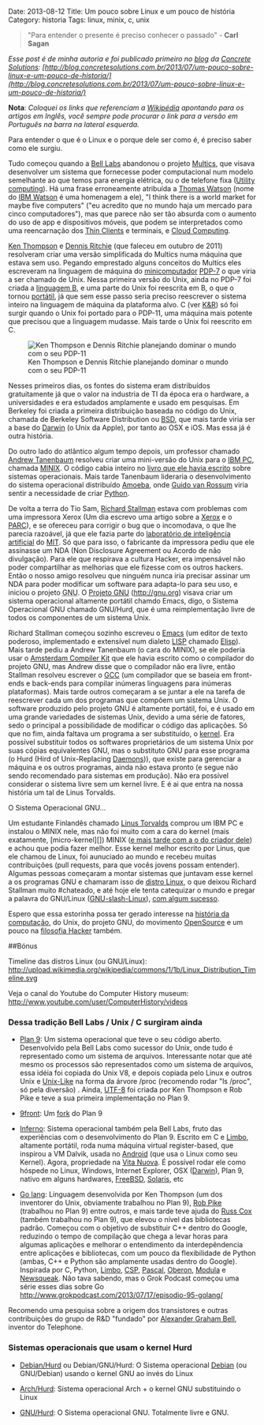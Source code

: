 Date: 2013-08-12
Title: Um pouco sobre Linux e um pouco de história
Category: historia
Tags: linux, minix, c, unix

> "Para entender o presente é preciso conhecer o passado" - **Carl Sagan**

*Esse post é de minha autoria e foi publicado primeiro no [blog](http://blog.concretesolutions.com.br/) da [Concrete Solutions](http://www.concretesolutions.com.br/): [http://blog.concretesolutions.com.br/2013/07/um-pouco-sobre-linux-e-um-pouco-de-historia/](http://blog.concretesolutions.com.br/2013/07/um-pouco-sobre-linux-e-um-pouco-de-historia/)*

**Nota**: *Coloquei os links que referenciam a [Wikipédia](http://en.wikipedia.org/wiki/Wikipedia) apontando para os artigos em Inglês, você sempre pode procurar o link para a versão em Português na barra na lateral esquerda.*

Para entender o que é o Linux e o porque dele ser como é, é preciso saber como ele surgiu.

Tudo começou quando a [Bell Labs][] abandonou o projeto [Multics][], que visava desenvolver um sistema que fornecesse poder computacional num modelo semelhante ao que temos para energia elétrica, ou o de telefone fixa ([Utility computing][]). Há uma frase erroneamente atribuída a [Thomas Watson][] (nome do [IBM Watson][] é uma homenagem a ele), "I think there is a world market for maybe five computers" ("eu acredito que no mundo haja um mercado para cinco computadores"), mas que parece não ser tão absurda com o aumento do uso de app e dispositivos móveis, que podem se interpretados como uma reencarnação dos [Thin Clients][] e terminais, e [Cloud Computing][].

[Ken Thompson][] e [Dennis Ritchie][] (que faleceu em outubro de 2011) resolveram criar uma versão simplificada do Multics numa máquina que estava sem uso. Pegando emprestado alguns conceitos do Multics eles escreveram na linguagem de máquina do [minicomputador][] [PDP-7][] o que viria a ser chamado de Unix. Nessa primeira versão do Unix, ainda no PDP-7 foi criada a [linguagem B][], e uma parte do Unix foi reescrita em B, o que o tornou [portátil][], já que sem esse passo seria preciso reescrever o sistema inteiro na linguagem de máquina da plataforma alvo. C (ver [K&R][]) só foi surgir quando o Unix foi portado para o PDP-11, uma máquina mais potente que precisou que a linguagem mudasse. Mais tarde o Unix foi reescrito em C.

<figure>
    <img alt="Ken Thompson e Dennis Ritchie planejando dominar o mundo com o seu PDP-11" src="../static/images/Ken_Thompson_and_Dennis_Ritchie_in_front_of_a_pdp11.png" />
    <figcaption>Ken Thompson e Dennis Ritchie planejando dominar o mundo com o seu PDP-11</figcaption>
</figure>

Nesses primeiros dias, os fontes do sistema eram distribuídos gratuitamente já que o valor na industria de TI da época era o hardware, a universidades e era estudados amplamente e usado em pesquisas. Em Berkeley foi criada a primeira distribuição baseada no código do Unix, chamada de Berkeley Software Distribution ou [BSD][], que mais tarde viria ser a base do [Darwin][] (o Unix da Apple), por tanto ao OSX e iOS. Mas essa já é outra história. 

Do outro lado do atlântico algum tempo depois, um professor chamado [Andrew Tanenbaum][] resolveu criar uma mini-versão do Unix para o [IBM PC][], chamada [MINIX][]. O código cabia inteiro no [livro que ele havia escrito][livro_tanenbaum] sobre sistemas operacionais. Mais tarde Tanenbaum lideraria o desenvolvimento do sistema operacional distribuído [Amoeba][], onde [Guido van Rossum][] viria sentir a necessidade de criar [Python][].

De volta a terra do Tio Sam, [Richard Stallman][] estava com problemas com uma impressora Xerox (Um dia escrevo uma artigo sobre a [Xerox] e o [PARC]), e se ofereceu para corrigir o bug que o incomodava, o que lhe parecia razoável, já que ele fazia parte do [laboratório de inteligência artificial][lab_ia] do [MIT][]. Só que para isso, o fabricante da impressora pediu que ele assinasse um NDA (Non Disclosure Agreement ou Acordo de não divulgação). Para ele que respirava a cultura Hacker, era impensável não poder compartilhar as melhorias que ele fizesse com os outros hackers. Então o nosso amigo resolveu que ninguém nunca iria precisar assinar um NDA para poder modificar um software para adapta-lo para seu uso, e iniciou o projeto <abbr title="(GNU (GNU (GNU is Not Unix) is Not Unix) is Not Unix)">GNU</abbr>. O [Projeto GNU][] (<http://gnu.org>) visava criar um sistema operacional altamente portátil chamdo Emacs, digo, o Sistema Operacional GNU chamado GNU/Hurd, que é uma reimplementação livre de todos os componentes de um sistema Unix.

Richard Stallman começou sozinho escreveu o [Emacs][] (um editor de texto poderoso, implementado e extensível num dialeto [LISP][] chamado [Elisp][]). Mais tarde pediu a Andrew Tanenbaum (o cara do MINIX), se ele poderia usar o [Amsterdam Compiler Kit][] que ele havia escrito como o compilador do projeto GNU, mas Andrew disse que o compilador não era livre, então Stallman resolveu escrever o [GCC][] (um compilador que se baseia em front-ends e back-ends para compilar inúmeras linguagens para inúmeras plataformas). Mais tarde outros começaram a se juntar a ele na tarefa de reescrever cada um dos programas que compõem um sistema Unix. O software produzido pelo projeto GNU é altamente portátil, foi, e é usado em uma grande variedades de sistemas Unix, devido a uma série de fatores, sedo o principal a possibilidade de modificar o código das aplicações. Só que no fim, ainda faltava um programa a ser substituído, o [kernel][]. Era possível substituir todos os softwares proprietários de um sistema Unix por suas cópias equivalentes GNU, mas o substituto GNU para esse programa (o Hurd (Hird of Unix-Replacing [Daemons][])), que existe para gerenciar a máquina e os outros programas, ainda não estava pronto (e segue não sendo recomendado para sistemas em produção). Não era possível considerar o sistema livre sem um kernel livre. E é ai que entra na nossa história um tal de Linus Torvalds.

O Sistema Operacional GNU...

Um estudante Finlandês chamado [Linus Torvalds][] comprou um IBM PC e instalou o MINIX nele, mas não foi muito com a cara do kernel (mais exatamente, [micro-kernel][]) MINIX ([e mais tarde com a o do criador dele][linux_x_tanenbaum]) e achou que podia fazer melhor. Esse kernel melhor escrito por Linus, que ele chamou de Linux, foi aunuciado ao mundo e recebeu muitas contribuições (pull requests, para que vocês jovens possam entender). Algumas pessoas começaram a montar sistemas que juntavam esse kernel a os programas GNU e chamaram isso de [distro Linux][], o que deixou Richard Stallman muito #chateado, e até hoje ele tenta catequizar o mundo e pregar a palavra do GNU/Linux ([GNU-slash-Linux][]), [com algum sucesso][].

Espero que essa estorinha possa ter gerado interesse na [história da computação][], do Unix, do projeto GNU, do movimento [OpenSource][] e um pouco na [filosofia Hacker][] também.

##Bónus

Timeline das distros Linux (ou GNU/Linux): <http://upload.wikimedia.org/wikipedia/commons/1/1b/Linux_Distribution_Timeline.svg>

Veja o canal do Youtube do Computer History museum: <http://www.youtube.com/user/ComputerHistory/videos>


### Dessa tradição Bell Labs / Unix / C surgiram ainda

* [Plan 9][]: Um sistema operacional que teve o seu código aberto. Desenvolvido pela Bell Labs como sucessor do Unix, onde tudo é representado como um sistema de arquivos. Interessante notar que até mesmo os processos são representados como um sistema de arquivos, essa idéia foi copiada do Unix V8, e depois copiada pelo Linux e outros Unix e [Unix-Like][] na forma da árvore /proc (recomendo rodar "ls /proc", só pela diversão) . Ainda, [UTF-8][] foi criada por Ken Thompson e Rob Pike e teve a sua primeira implementação no Plan 9.

* [9front][]: Um [fork][] do Plan 9

* [Inferno][]: Sistema operacional também pela Bell Labs, fruto das experiências com o desenvolvimento do Plan 9. Escrito em C e [Limbo][], altamente portátil, roda numa máquina virtual register-based, que inspirou a VM Dalvik, usada no [Android][] (que usa o Linux como seu Kernel). Agora, propriedade na [Vita Nuova][]. É possível rodar ele como hóspede no Linux, Windows, Internet Explorer, OSX ([Darwin][]), Plan 9, nativo em alguns hardwares, [FreeBSD][], [Solaris][], etc

* [Go lang][]: Linguagem desenvolvida por Ken Thompson (um dos inventorer do Unix, obviamente trabalhou no Plan 9), [Rob Pike][] (trabalhou no Plan 9) entre outros, e mais tarde teve ajuda do [Russ Cox][] (também trabalhou no Plan 9), que elevou o nível das bibliotecas padrão. Começou com o objetivo de substituir C++ dentro do Google, reduzindo o tempo de compilação que chega a levar horas para algumas aplicações e melhorar o entendimento da interdepêndencia entre aplicações e bibliotecas, com um pouco da flexibilidade de Python (ambas, C++ e Python são amplamente usadas dentro do Google). Inspirada por C, Python, [Limbo][], [CSP][], [Pascal][], [Oberon][], [Modula][] e [Newsqueak][]. Não tava sabendo, mas o Grok Podcast começou uma série esses dias sobre Go <http://www.grokpodcast.com/2013/07/17/episodio-95-golang/>


Recomendo uma pesquisa sobre a origem dos transistores e outras contribuições do grupo de R&D "fundado" por [Alexander Graham Bell][], inventor do Telephone.

### Sistemas operacionais que usam o kernel Hurd

* [Debian/Hurd][] ou Debian/GNU/Hurd: O Sistema operacional [Debian][] (ou GNU/Debian) usando o kernel GNU ao invés do Linux

* [Arch/Hurd][]: Sistema operacional Arch + o kernel GNU substituindo o Linux

* [GNU/Hurd][]: O Sistema operacional GNU. Totalmente livre e GNU.


[Bell Labs]: http://en.wikipedia.org/wiki/Bell_labs
[Multics]: http://en.wikipedia.org/wiki/Multics#Project_history
[Utility computing]: http://en.wikipedia.org/wiki/Computing_utility
[Thomas Watson]: http://en.wikipedia.org/wiki/Thomas_J._Watson
[IBM Watson]: http://en.wikipedia.org/wiki/IBM_Watson
[Thin Clients]: http://en.wikipedia.org/wiki/Thin_client
[Cloud Computing]: http://en.wikipedia.org/wiki/Cloud_computing

[Ken Thompson]: http://en.wikipedia.org/wiki/Ken_Thompson
[Dennis Ritchie]: http://en.wikipedia.org/wiki/Dennis_Ritchie
[PDP-7]: http://en.wikipedia.org/wiki/PDP-7
[minicomputador]: http://en.wikipedia.org/wiki/Minicomputer
[linguagem B]: http://en.wikipedia.org/wiki/B_%28programming_language%29
[portátil]: http://en.wikipedia.org/wiki/Porting
[K&R]: http://en.wikipedia.org/wiki/C_%28programming_language%29#K.26R_C

[BSD]: http://en.wikipedia.org/wiki/Berkeley_Software_Distribution
[Darwin]: http://en.wikipedia.org/wiki/Darwin_%28operating_system%29

[Andrew Tanenbaum]: http://en.wikipedia.org/wiki/Andrew_S._Tanenbaum
[IBM PC]: http://en.wikipedia.org/wiki/IBM_PC
[MINIX]: http://en.wikipedia.org/wiki/Minix
[livro_tanenbaum]: http://en.wikipedia.org/wiki/Operating_Systems:_Design_and_Implementation 
[Amoeba]: http://en.wikipedia.org/wiki/Amoeba_distributed_operating_system
[Guido van Rossum]: http://en.wikipedia.org/wiki/Guido_van_Rossum
[Python]: http://en.wikipedia.org/wiki/Python_%28programming_language%29

[Richard Stallman]: http://en.wikipedia.org/wiki/Richard_stallman
[Xerox]: http://en.wikipedia.org/wiki/Xerox
[PARC]: http://en.wikipedia.org/wiki/PARC_%28company%29
[lab_ia]: http://en.wikipedia.org/wiki/MIT_Artificial_Intelligence_Laboratory
[MIT]: http://en.wikipedia.org/wiki/Massachusetts_Institute_of_Technology
[Projeto GNU]: http://en.wikipedia.org/wiki/GNU_Project
[GNU/Hurd]: http://www.gnu.org/software/hurd/hurd/what_is_the_gnu_hurd.html

[Emacs]: http://en.wikipedia.org/wiki/Emacs
[LISP]: http://en.wikipedia.org/wiki/Lisp_programming_language
[Elisp]: http://en.wikipedia.org/wiki/Emacs_Lisp
[Amsterdam Compiler Kit]: http://en.wikipedia.org/wiki/Amsterdam_Compiler_Kit
[GCC]: http://en.wikipedia.org/wiki/GNU_Compiler_Collection
[kernel]: http://en.wikipedia.org/wiki/Kernel_(computing)
[Daemons]: http://en.wikipedia.org/wiki/Daemon_%28computing%29

[Linus Torvalds]: http://en.wikipedia.org/wiki/Linus_Torvalds
[linux_x_tanenbaum]: http://en.wikipedia.org/wiki/Tanenbaum%E2%80%93Torvalds_debate
[distro Linux]: http://en.wikipedia.org/wiki/Linux_distribution
[GNU-slash-Linux]: http://www.gnu.org/gnu/linux-and-gnu.html
[com algum sucesso]: http://www.youtube.com/watch?feature=player_detailpage&v=SUJtMlEwd6Q#t=1200s

[história da computação]: https://en.wikipedia.org/wiki/History_of_computing
[OpenSource]: https://en.wikipedia.org/wiki/Open_source
[filosofia Hacker]: https://en.wikipedia.org/wiki/Hacker_ethic

[Plan 9]: http://en.wikipedia.org/wiki/Plan_9_from_Bell_Labs
[Unix-Like]: http://en.wikipedia.org/wiki/Unix-like
[UTF-8]: http://en.wikipedia.org/wiki/UTF-8
[9front]: http://en.wikipedia.org/wiki/9front
[fork]: http://en.wikipedia.org/wiki/Fork_%28software_development%29
[Inferno]: http://en.wikipedia.org/wiki/Inferno_%28operating_system%29
[Limbo]: http://en.wikipedia.org/wiki/Limbo_%28programming_language%29
[Android]: http://en.wikipedia.org/wiki/Android_%28operating_system%29
[Vita Nuova]: http://en.wikipedia.org/wiki/Vita_Nuova_Holdings
[FreeBSD]: http://en.wikipedia.org/wiki/Freebsd
[Solaris]: http://en.wikipedia.org/wiki/Solaris_%28operating_system%29
[Go lang]: http://en.wikipedia.org/wiki/Go_%28programming_language%29
[Rob Pike]: http://en.wikipedia.org/wiki/Rob_Pike
[Russ Cox]: http://swtch.com/~rsc/
[CSP]: http://en.wikipedia.org/wiki/Communicating_sequential_processes
[Pascal]: http://en.wikipedia.org/wiki/Pascal_%28programming_language%29
[Oberon]: http://en.wikipedia.org/wiki/Oberon_%28programming_language%29
[Modula]: http://en.wikipedia.org/wiki/Modula
[Newsqueak]: http://en.wikipedia.org/wiki/Newsqueak

[Alexander Graham Bell]: https://en.wikipedia.org/wiki/Alexander_Graham_Bell

[Debian/Hurd]: http://en.wikipedia.org/wiki/Debian_GNU/Hurd
[Debian]: http://en.wikipedia.org/wiki/Debian
[Arch/Hurd]: http://en.wikipedia.org/wiki/GNU_Hurd
